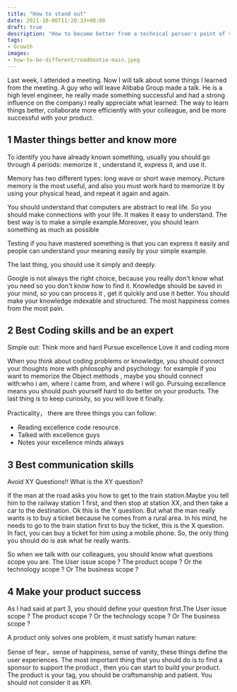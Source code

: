 ```yaml
---
title: "How to stand out"
date: 2021-10-06T11:20:33+08:00
draft: true
description: "How to become better from a technical person's point of view"
tags:
- Growth
images:
- how-to-be-different/roadbootie-main.jpeg
---
```


Last week, I attended a meeting. Now I will talk about some things I learned from the meeting. A guy who will leave Alibaba Group made a talk. He is a high level engineer, he really made something successful and had a strong influence on the company.I really appreciate what learned: The way to learn things better, collaborate more efficiently with your colleague, and be more successful with your product.

## 1 Master things better and know more

To identify you have already known something, usually you should go through 4 periods: memorize it , understand it, express it, and use it.  

Memory has two different types: long wave or short wave memory. Picture memory is the most useful, and also you must work hard to memorize it by using your physical head, and repeat it again and again.  

You should understand that computers are abstract to real life. So you should make connections with your life. It makes it easy to understand. The best way is to make a simple example.Moreover, you should learn something as much as possible  

Testing if you have mastered something is that you can express it easily and people can understand your meaning easily by your simple example.  

The last thing, you should use it simply and deeply.  

Google is not always the right choice, because you really don't know what you need so you don't know how to find it. Knowledge should be saved in your mind, so you can process it , get it quickly and use it better. You should make your knowledge indexable and structured.
The most happiness comes from the most pain.

## 2 Best Coding skills and be an expert

Simple out:
Think more and hard
Pursue excellence
Love it and coding more

When you think about coding problems or knowledge, you should connect your thoughts more with philosophy and psychology: for example if you want to memorize the Object methods , maybe you should connect with:who i am, where i came from, and where i will go. Pursuing excellence means you should push yourself hard to do better on your products. The last thing is to keep curiosity, so you will love it finally.  
  
Practicality， there are three things you can follow:
  
* Reading excellence code resource.
* Talked with excellence guys
* Notes your excellence minds always

## 3 Best communication skills

Avoid XY Questions!! What is the XY question?  

If the man at the road asks you how to get to the train station.Maybe you tell him to the railway station 1 first, and then stop at station XX, and then take a car to the destination. Ok this is the Y question. But what the man really wants is to buy a ticket because he comes from a rural area. In his mind, he needs to go to the train station first to buy the ticket, this is the X question. In fact, you can buy a ticket for him using a mobile phone. So, the only thing you should do is ask what he really wants.  

So when we talk with our colleagues, you should know what questions scope you are. The User issue scope ? The product scope ? Or the technology scope ? Or The business scope ?

## 4 Make your product success

As I had said at part 3, you should define your question first.The User issue scope ? The product scope ? Or the technology scope ? Or The business scope ?

A product only solves one problem, it must satisfy human nature:  

Sense of fear，sense of happiness, sense of vanity, these things define the user experiences.
The most important thing that you should do is to find a sponsor to support the product , then you can start to build your product. The product is your tag, you should be craftsmanship and patient. You should not consider it as KPI.
